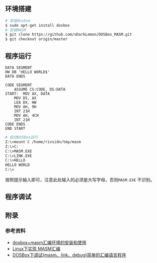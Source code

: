 

## 环境搭建

```bash
# 安装dosbox
$ sudo apt-get install dosbox
# 安装MASM
$ git clone https://github.com/xDarkLemon/DOSBox_MASM.git
$ git checkout origin/master
```

## 程序运行

```assembly
DATA SEGMENT
HW DB 'HELLO WORLD$'
DATA ENDS

CODE SEGMENT
	ASSUME CS:CODE, DS:DATA
START:	MOV AX, DATA
	MOV DS, AX
	LEA DX, HW
	MOV AH, 9H
	INT 21H
	MOV AH, 4CH
	INT 21H
CODE ENDS
END START
```



```bash
# 启动DOSBox运行
Z:\>mount C /home/rivsidn/tmp/masm
Z:\>C:
C:\>MASM.EXE
C:\>LINK.EXE
C:\>HELLO
HELLO WORLD
C:\>
```

按照提示输入即可，注意此处输入的必须是大写字母，否则`MASM.EXE` 不识别。

## 程序调试






## 附录

### 参考资料

* [dosbox+masm汇编环境的安装和使用](https://blog.csdn.net/YuzuruHanyu/article/details/80287419)
* [Linux下实现 MASM汇编](https://blog.csdn.net/Tqdada/article/details/53132201)
* [DOSBox下调试(masm、link、debug)简单的汇编语言程序](https://bingyishow.top/Technical-article/54.html)
